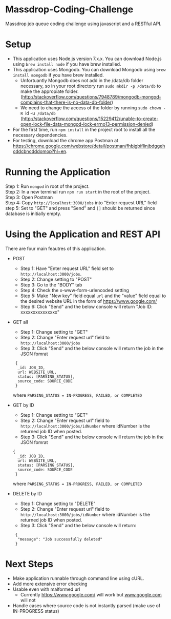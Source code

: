 # Massdrop-Coding-Challenge
Massdrop job queue coding challenge using javascript and a RESTful API.

# Setup
- This application uses Node.js version 7.x.x. You can download Node.js using `brew install node` if you have brew installed. 
- This application uses Mongodb. You can download Mongodb using `brew install mongodb` if you have brew installed. 
  - Unfortuantly Mongodb does not add in the /data/db folder necessary, so in your root directory run `sudo mkdir -p /data/db` to make the appropiate folder. (http://stackoverflow.com/questions/7948789/mongodb-mongod-complains-that-there-is-no-data-db-folder)
  - We need to change the access of the folder by running `sudo chown -R `id -u` /data/db` (http://stackoverflow.com/questions/15229412/unable-to-create-open-lock-file-data-mongod-lock-errno13-permission-denied)
- For the first time, run `npm install` in the project root to install all the necessary dependencies.<br />
- For testing, download the chrome app Postman at https://chrome.google.com/webstore/detail/postman/fhbjgbiflinjbdggehcddcbncdddomop?hl=en. <br />

# Running the Application
Step 1: Run `mongod` in root of the project.<br />
Step 2: In a new terminal run `npm run start` in the root of the project.<br />
Step 3: Open Postman<br />
Step 4: Copy `http://localhost:3000/jobs` into "Enter request URL" field<br />
step 5: Set to "GET" and press "Send" and `[]` should be returned since database is initially empty.<br />

# Using the Application and REST API
There are four main feautres of this application.<br />
- POST<br />
  - Step 1: Have "Enter request URL" field set to `http://localhost:3000/jobs`.<br />
  - Step 2: Change setting to "POST"<br />
  - Step 3: Go to the "BODY" tab<br />
  - Step 4: Check the x-www-form-urlencoded setting<br />
  - Step 5: Make "New key" field equal `url` and the "value" field equal to the desired website URL in the form of https://www.google.com/<br />
  - Step 6: Click "Send" and the below console will return "Job ID: xxxxxxxxxxxxxxx"<br />
  
 - GET all<br />  
   - Step 1: Change setting to "GET"<br />
   - Step 2: Change "Enter request url" field to `http://localhost:3000/jobs`<br />
   - Step 3: Click "Send" and the below console will return the job in the JSON fomrat <br />
    ```
     {
      _id: JOB_ID,
      url: WEBSITE_URL,
      status: [PARSING_STATUS],
      source_code: SOURCE_CODE
     }
     ```
     where `PARSING_STATUS = IN-PROGRESS, FAILED, or COMPLETED`<br />
     
 - GET by ID<br />
   - Step 1: Change setting to "GET"<br />
   - Step 2: Change "Enter request url" field to `http://localhost:3000/jobs/idNumber` where idNumber is the returned job ID when posted.<br />
   - Step 3: Click "Send" and the below console will return the job in the JSON fomrat <br />
    ```
    {
      _id: JOB_ID,
      url: WEBSITE_URL,
      status: [PARSING_STATUS],
      source_code: SOURCE_CODE
     }
     ```
     where `PARSING_STATUS = IN-PROGRESS, FAILED, or COMPLETED`<br />
     
  - DELETE by ID<br />
    - Step 1: Change setting to "DELETE"<br />
    - Step 2: Change "Enter request url" field to `http://localhost:3000/jobs/idNumber` where idNumber is the returned job ID when posted.<br />
    - Step 3: Click "Send" and the below console will return:<br />
    ```
     {
      "message": "Job successfully deleted"
     }
     ```
      
# Next Steps
  - Make application runnable through command line using cURL. <br />
  - Add more extensive error checking<br />
  - Usable even with malformed url<br />
    - Currently https://www.google.com/ will work but www.google.com will not<br />
  - Handle cases where source code is not instantly parsed (make use of IN-PROGRESS status)
